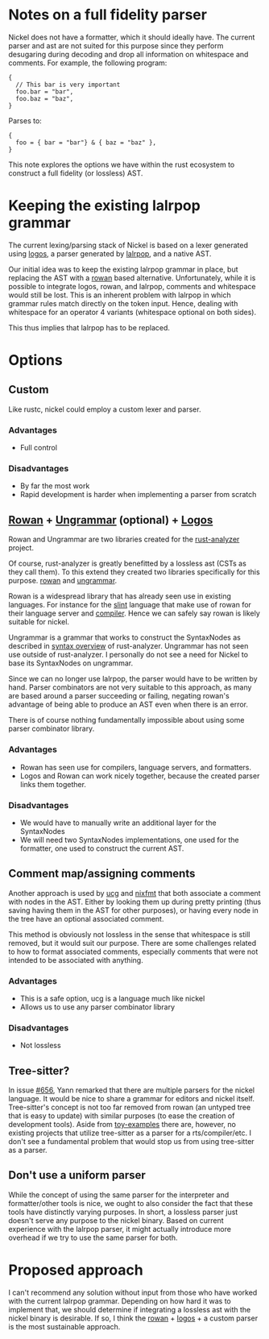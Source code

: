 # Notes on a full fidelity parser
Nickel does not have a formatter, which it should ideally have.
The current parser and ast are not suited for this purpose since they perform
desugaring during decoding and drop all information on whitespace and
comments. For example, the following program:
```nickel
{
  // This bar is very important
  foo.bar = "bar",
  foo.baz = "baz",
}
```

Parses to:
```nickel
{
  foo = { bar = "bar"} & { baz = "baz" },
}
```

This note explores the options we have within the rust ecosystem to construct a
full fidelity (or lossless) AST.

# Keeping the existing lalrpop grammar
The current lexing/parsing stack of Nickel is based on a lexer generated using
[logos][logos], a parser generated by
[lalrpop][lalrpop], and a native AST.

Our initial idea was to keep the existing lalrpop grammar in place, but
replacing the AST with a [rowan][rowan] based
alternative. Unfortunately, while it is possible to integrate logos, rowan, and
lalrpop, comments and whitespace would still be lost. This is an inherent
problem with lalrpop in which grammar rules match directly on the token input.
Hence, dealing with whitespace for an operator 4 variants (whitespace optional
on both sides).

This thus implies that lalrpop has to be replaced.

# Options
## Custom
Like rustc, nickel could employ a custom lexer and parser.

### Advantages
- Full control

### Disadvantages
- By far the most work
- Rapid development is harder when implementing a parser from scratch

## [Rowan][rowan] + [Ungrammar][ungrammar] (optional) + [Logos][logos]
Rowan and Ungrammar are two libraries created for the
[rust-analyzer][rust-analyzer] project.

Of course, rust-analyzer is greatly benefitted by a lossless ast (CSTs as
they call them). To this extend they created two libraries specifically for
this purpose. [rowan][rowan] and [ungrammar][ungrammar].

Rowan is a widespread library that has already seen use in existing languages.
For instance for the
[slint](https://github.com/slint-ui/slint/) language that make use of rowan for
their language server and
[compiler](https://github.com/slint-ui/slint/tree/master/internal/compiler).
Hence we can safely say rowan is likely suitable for nickel.

Ungrammar is a grammar that works to construct the SyntaxNodes as described in
[syntax overview](https://github.com/rust-analyzer/rust-analyzer/blob/master/docs/dev/syntax.md)
of rust-analyzer. Ungrammar has not seen use outside of rust-analyzer. I
personally do not see a need for Nickel to base its SyntaxNodes on ungrammar.

Since we can no longer use lalrpop, the parser would have to be written by
hand. Parser combinators are not very suitable to this approach, as many
are based around a parser succeeding or failing, negating rowan's advantage of
being able to produce an AST even when there is an error.

There is of course nothing fundamentally impossible about using some parser
combinator library.

### Advantages
- Rowan has seen use for compilers, language servers, and formatters.
- Logos and Rowan can work nicely together, because the created parser links
  them together.

### Disadvantages
- We would have to manually write an additional layer for the SyntaxNodes
- We will need two SyntaxNodes implementations, one used for the formatter, one
  used to construct the current AST.

## Comment map/assigning comments
Another approach is used by [ucg](https://github.com/zaphar/ucg) and
[nixfmt](https://github.com/serokell/nixfmt) that both associate a comment with
nodes in the AST. Either by looking them up during pretty printing (thus saving
having them in the AST for other purposes), or having every node in the tree
have an optional associated comment.

This method is obviously not lossless in the sense that whitespace is still
removed, but it would suit our purpose. There are some challenges related to
how to format associated comments, especially comments that were not intended
to be associated with anything.

### Advantages
- This is a safe option, ucg is a language much like nickel
- Allows us to use any parser combinator library

### Disadvantages
- Not lossless

## Tree-sitter?
In issue [#656](https://github.com/tweag/nickel/issues/656), Yann remarked that
there are multiple parsers for the nickel language. It would be nice to share a
grammar for editors and nickel itself. Tree-sitter's concept is not too far
removed from rowan (an untyped tree that is easy to update) with similar
purposes (to ease the creation of development tools). Aside from
[toy-examples](https://github.com/vanhtuan0409/toon-lang) there are, however,
no existing projects that utilize tree-sitter as a parser for a
rts/compiler/etc. I don't see a fundamental problem that would stop us from
using tree-sitter as a parser.

## Don't use a uniform parser
While the concept of using the same parser for the interpreter and
formatter/other tools is nice, we ought to also consider the fact that these
tools have distinctly varying purposes. In short, a lossless parser just
doesn't serve any purpose to the nickel binary. Based on current experience
with the lalrpop parser, it might actually introduce more overhead if we try to
use the same parser for both.

# Proposed approach
I can't recommend any solution without input from those who have worked with 
the current lalrpop grammar. Depending on how hard it was to implement that, we
should determine if integrating a lossless ast with the nickel binary is
desirable. If so, I think the [rowan][rowan] + [logos][logos] + a custom parser
is the most sustainable approach.

[rowan]: https://lib.rs/crates/rowan
[logos]: https://lib.rs/crates/logos
[lalrpop]: https://lib.rs/crates/lalrpop
[ungrammar]: https://lib.rs/crates/ungrammar
[rust-analyzer]: https://rust-analyzer.github.io/

